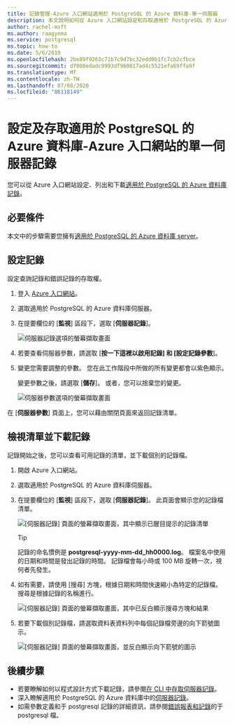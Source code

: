 ```yaml
---
title: 記錄管理-Azure 入口網站適用於 PostgreSQL 的 Azure 資料庫-單一伺服器
description: 本文說明如何從 Azure 入口網站設定和存取適用於 PostgreSQL 的 Azure 資料庫-單一伺服器中的伺服器記錄檔（.log 檔案）。
author: rachel-msft
ms.author: raagyema
ms.service: postgresql
ms.topic: how-to
ms.date: 5/6/2019
ms.openlocfilehash: 2be89f9263c71b7c9d7bc32edd0b1fc7cb2cfbce
ms.sourcegitcommit: d7008edadc9993df960817ad4c5521efa69ffa9f
ms.translationtype: MT
ms.contentlocale: zh-TW
ms.lasthandoff: 07/08/2020
ms.locfileid: "86118149"
---
```

# <a name="configure-and-access-azure-database-for-postgresql---single-server-logs-from-the-azure-portal"></a>設定及存取適用於 PostgreSQL 的 Azure 資料庫-Azure 入口網站的單一伺服器記錄

您可以從 Azure 入口網站設定、列出和下載[適用於 PostgreSQL 的 Azure 資料庫記錄](concepts-server-logs.md)。

## <a name="prerequisites"></a>必要條件
本文中的步驟需要您擁有[適用於 PostgreSQL 的 Azure 資料庫 server](quickstart-create-server-database-portal.md)。

## <a name="configure-logging"></a>設定記錄
設定查詢記錄和錯誤記錄的存取權。 

1. 登入 [Azure 入口網站](https://portal.azure.com/)。

2. 選取適用於 PostgreSQL 的 Azure 資料庫伺服器。

3. 在提要欄位的 [**監視**] 區段下，選取 [**伺服器記錄**]。 

   ![伺服器記錄選項的螢幕擷取畫面](./media/howto-configure-server-logs-in-portal/1-select-server-logs-configure.png)

4. 若要查看伺服器參數，請選取 [**按一下這裡以啟用記錄] 和 [設定記錄參數**]。

5. 變更您需要調整的參數。 您在此工作階段中所做的所有變更都會以紫色顯示。

   變更參數之後，請選取 [**儲存**]。 或者，您可以捨棄您的變更。 

   ![伺服器參數選項的螢幕擷取畫面](./media/howto-configure-server-logs-in-portal/3-save-discard.png)

在 [**伺服器參數**] 頁面上，您可以藉由關閉頁面來返回記錄清單。

## <a name="view-list-and-download-logs"></a>檢視清單並下載記錄
記錄開始之後，您可以查看可用記錄的清單，並下載個別的記錄檔。 

1. 開啟 Azure 入口網站。

2. 選取適用於 PostgreSQL 的 Azure 資料庫伺服器。

3. 在提要欄位的 [**監視**] 區段下，選取 [**伺服器記錄**]。 此頁面會顯示您的記錄檔清單。

   ![[伺服器記錄] 頁面的螢幕擷取畫面，其中顯示已醒目提示的記錄清單](./media/howto-configure-server-logs-in-portal/4-server-logs-list.png)

   > [!TIP]
   > 記錄的命名慣例是 **postgresql-yyyy-mm-dd_hh0000.log**。 檔案名中使用的日期和時間是發出記錄的時間。 記錄檔會每小時或 100 MB 旋轉一次，視何者先發生。

4. 如有需要，請使用 [搜尋] 方塊，根據日期和時間快速縮小為特定的記錄檔。 搜尋是根據記錄的名稱進行。

   ![[伺服器記錄] 頁面的螢幕擷取畫面，其中已反白顯示搜尋方塊和結果](./media/howto-configure-server-logs-in-portal/5-search.png)

5. 若要下載個別記錄檔，請選取資料表資料列中每個記錄檔旁邊的向下箭號圖示。

   ![[伺服器記錄] 頁面的螢幕擷取畫面，並反白顯示向下箭號的圖示](./media/howto-configure-server-logs-in-portal/6-download.png)

## <a name="next-steps"></a>後續步驟
- 若要瞭解如何以程式設計方式下載記錄，請參閱[在 CLI 中存取伺服器記錄](howto-configure-server-logs-using-cli.md)。
- 深入瞭解適用於 PostgreSQL 的 Azure 資料庫中的[伺服器記錄](concepts-server-logs.md)。 
- 如需參數定義和于 postgresql 記錄的詳細資訊，請參閱[錯誤報表和記錄](https://www.postgresql.org/docs/current/static/runtime-config-logging.html)的于 postgresql 檔。

